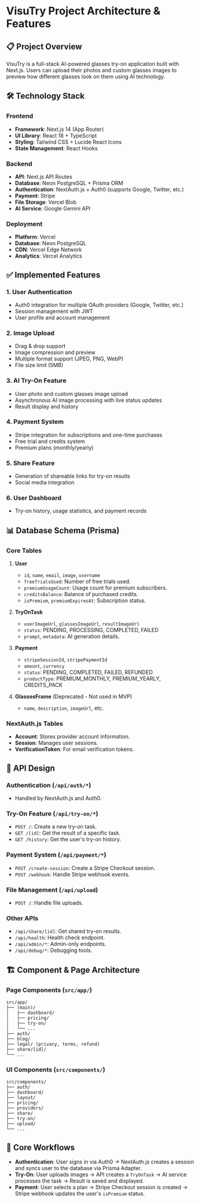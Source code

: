 # VisuTry Project Architecture & Features

## 📋 Project Overview

VisuTry is a full-stack AI-powered glasses try-on application built with Next.js. Users can upload their photos and custom glasses images to preview how different glasses look on them using AI technology.

## 🛠 Technology Stack

### Frontend
- **Framework**: Next.js 14 (App Router)
- **UI Library**: React 18 + TypeScript
- **Styling**: Tailwind CSS + Lucide React Icons
- **State Management**: React Hooks

### Backend
- **API**: Next.js API Routes
- **Database**: Neon PostgreSQL + Prisma ORM
- **Authentication**: NextAuth.js + Auth0 (supports Google, Twitter, etc.)
- **Payment**: Stripe
- **File Storage**: Vercel Blob
- **AI Service**: Google Gemini API

### Deployment
- **Platform**: Vercel
- **Database**: Neon PostgreSQL
- **CDN**: Vercel Edge Network
- **Analytics**: Vercel Analytics

## ✅ Implemented Features

### 1. User Authentication
- Auth0 integration for multiple OAuth providers (Google, Twitter, etc.)
- Session management with JWT
- User profile and account management

### 2. Image Upload
- Drag & drop support
- Image compression and preview
- Multiple format support (JPEG, PNG, WebP)
- File size limit (5MB)

### 3. AI Try-On Feature
- User photo and custom glasses image upload
- Asynchronous AI image processing with live status updates
- Result display and history

### 4. Payment System
- Stripe integration for subscriptions and one-time purchases
- Free trial and credits system
- Premium plans (monthly/yearly)

### 5. Share Feature
- Generation of shareable links for try-on results
- Social media integration

### 6. User Dashboard
- Try-on history, usage statistics, and payment records

## 📊 Database Schema (Prisma)

### Core Tables

1.  **User**
    - `id`, `name`, `email`, `image`, `username`
    - `freeTrialsUsed`: Number of free trials used.
    - `premiumUsageCount`: Usage count for premium subscribers.
    - `creditsBalance`: Balance of purchased credits.
    - `isPremium`, `premiumExpiresAt`: Subscription status.

2.  **TryOnTask**
    - `userImageUrl`, `glassesImageUrl`, `resultImageUrl`
    - `status`: PENDING, PROCESSING, COMPLETED, FAILED
    - `prompt`, `metadata`: AI generation details.

3.  **Payment**
    - `stripeSessionId`, `stripePaymentId`
    - `amount`, `currency`
    - `status`: PENDING, COMPLETED, FAILED, REFUNDED
    - `productType`: PREMIUM_MONTHLY, PREMIUM_YEARLY, CREDITS_PACK

4.  **GlassesFrame** (Deprecated - Not used in MVP)
    - `name`, `description`, `imageUrl`, etc.

### NextAuth.js Tables

-   **Account**: Stores provider account information.
-   **Session**: Manages user sessions.
-   **VerificationToken**: For email verification tokens.

## 🔌 API Design

### Authentication (`/api/auth/*`)
- Handled by NextAuth.js and Auth0.

### Try-On Feature (`/api/try-on/*`)
- `POST /`: Create a new try-on task.
- `GET /[id]`: Get the result of a specific task.
- `GET /history`: Get the user's try-on history.

### Payment System (`/api/payment/*`)
- `POST /create-session`: Create a Stripe Checkout session.
- `POST /webhook`: Handle Stripe webhook events.

### File Management (`/api/upload`)
- `POST /`: Handle file uploads.

### Other APIs
- `/api/share/[id]`: Get shared try-on results.
- `/api/health`: Health check endpoint.
- `/api/admin/*`: Admin-only endpoints.
- `/api/debug/*`: Debugging tools.

## 🏗️ Component & Page Architecture

### Page Components (`src/app/`)
```
src/app/
├── (main)/
│   ├── dashboard/
│   ├── pricing/
│   ├── try-on/
│   └── ...
├── auth/
├── blog/
├── legal/ (privacy, terms, refund)
├── share/[id]/
└── ...
```

### UI Components (`src/components/`)
```
src/components/
├── auth/
├── dashboard/
├── layout/
├── pricing/
├── providers/
├── share/
├── try-on/
├── upload/
└── ...
```

## 🔄 Core Workflows

-   **Authentication**: User signs in via Auth0 -> NextAuth.js creates a session and syncs user to the database via Prisma Adapter.
-   **Try-On**: User uploads images -> API creates a `TryOnTask` -> AI service processes the task -> Result is saved and displayed.
-   **Payment**: User selects a plan -> Stripe Checkout session is created -> Stripe webhook updates the user's `isPremium` status.
```